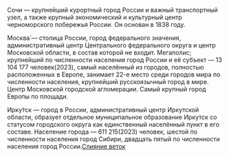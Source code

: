 Сочи — крупнейший курортный город России и важный транспортный узел, а также крупный экономический и культурный центр черноморского побережья России. Он основан в 1838 году.


Москва́  — столица России, город федерального значения, административный центр Центрального федерального округа и центр Московской области, в состав которой не входит. Мегаполис; крупнейший по численности населения город России и её субъект — 13 104 177 человек(2023), самый населённый из городов, полностью расположенных в Европе, занимает 22-е место среди городов мира по численности населения, крупнейший русскоязычный город в мире. Центр Московской городской агломерации. Самый крупный город Европы по площади.

Ирку́тск — город в России, административный центр Иркутской области, образует отдельное муниципальное образование Иркутск со статусом городского округа как единственный населённый пункт в его составе. Население города — 611 215(2023) человек, шестой по численности населения город Сибири, двадцать пятый по численности населения город России.[Слияние веток](./merge_help.md)
